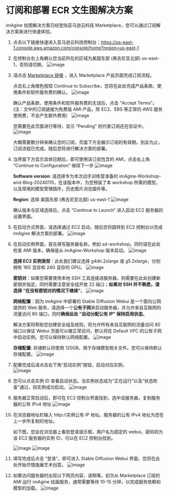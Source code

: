 # 订阅和部署 ECR 文生图解决方案

imAgine 绘图解决方案已经登陆亚马逊云科技 Marketplace，您可以通过订阅解决方案来进行快速体验。

1. 点击以下链接快速进入亚马逊云科技控制台：https://us-east-1.console.aws.amazon.com/console/home?region=us-east-1

2. 在控制台右上角确认您当前所在的区域为美国东部 (弗吉尼亚北部) us-east-1，否则请切换。
   ![image](../../images/07_workshop_images/03_region.png)

3. 请点击 [Marketplace 链接](https://aws.amazon.com/marketplace/pp/prodview-ohjyijddo2gka) ，进入 Marketplace 产品页面完成订阅流程。

   点击右上角橙色按钮 Continue to Subscribe，您将在此处完成产品条款、使用条件和软件服务费的确认。
   ![image](../../images/07_workshop_images/03_marketplace.png)

   确认产品条款、使用条件和软件服务费的无误后，点击 “Accept Terms”。(注：文中的订阅链接为免费版 AMI 产品，除 EC2、EBS 等正常的 AWS 服务使用费，不会产生额外费用）
   ![image](../../images/07_workshop_images/03_accept_terms.png)

   您需要在此页面进行等待，显示 “Pending” 则代表订阅还在验证中。
   ![image](../../images/07_workshop_images/03_pending.png)

   大概需要数分钟来确认您的订阅，页面下方会展示订阅的有效期。到此为止，订阅流程已完成。随后您将进行解决方案的部署。

4. 当界面下方显示具体日期后，即可使用该订阅包含的 AMI，点击右上角 “Continue to Configuration” 继续下一步
   ![image](../../images/07_workshop_images/03_subscribed.png)

   **Software version**: 请选择专为本次动手训练营准备的 imAgine-Workshop-and-Blog-20240115，在该版本中，为您预装了本 workshop 所需的模型，以及常用的模型管理插件，历史图片浏览插件等。

   **Region**: 选择 美国东部 (弗吉尼亚北部) us-east-1
   ![image](../../images/07_workshop_images/03_deploy_solution.png)

   确认版本与区域选择后，点击 “Continue to Launch” 进入启动 EC2 服务器的设置界面。

5. 在启动方式界面，请选择通过 EC2 启动，随后您将跳转到 EC2 控制台以完成 imAgine 解决方案的部署。
   ![image](../../images/07_workshop_images/03_launch_from_ec2.png)

6. 在启动实例界面，首先填写服务器名称，例如 sd-workshop。同时请在此处检查 AMI 版本，确保是从 imAgine-Workshop 版本启动。
   ![image](../../images/07_workshop_images/03_ec2_name.png)

   **选择 EC2 实例类型**：此处我们建议选择 g4dn.2xlarge 或 g5.2xlarge，分别拥有 16G 显存和 24G 显存的 GPU。
   ![image](../../images/07_workshop_images/03_instance_type.png)

   **密钥对**：如果您需要使用本地 SSH 工具连接进服务器，则需要在此处创建新密钥并指定，同时需要注意安全组开放 22 端口；**如果对 SSH 并不熟悉，请选择 “在没有密钥对的情况下继续”**。
   ![image](../../images/07_workshop_images/03_key_pair.png)

   **网络配置**：因为 imAgine 中部署的 Stable Diffusion Webui 是一个面向公网提供的 Web 服务，请选择一个**公有子网**来启动服务器，并允许来自互联网的流量访问 80 端口，同时**确保此处 “自动分配公有 IP” 保持启用状态**。

   解决方案将帮助您创建安全组及规则，将允许所有来自互联网的流量访问 80 端口以保证 Webui 页面可以被正常访问，默认将在 Default VPC 的公有子网中启动实例。您可以保持默认网络配置。
   ![image](../../images/07_workshop_images/03_network.png)

   **存储配置**: 存储默认将使用 120GB，用于存储模型相关文件。您可以保持默认存储配置。
   ![image](../../images/07_workshop_images/03_ebs.png)

7. 配置完成后请点击右下角“启动实例”按钮，启动对应实例。  
   ![image](../../images/07_workshop_images/03_launch_ec2.png)

8. 您可以点击实例 ID 查看启动状态。当实例状态成为“正在运行”以及“状态检查”通过，则实例成功启动。
   ![image](../../images/07_workshop_images/03_instance_id.png)

9. 服务器正常启动后，即可在 EC2 控制台界面找到，选中该服务器，复制服务器的公有 IPv4 地址
   ![image](../../images/07_workshop_images/03_public_ip.png)

10. 在浏览器地址栏输入 http://实例公有 IP 地址。服务器的公有 IPv4 地址为您在上一步所复制的地址。

    如下图，您会在浏览器上看到登录提示框，用户名为固定的 webui，密码则为该 EC2 服务器的实例 ID，可以在 EC2 控制台找到。

    ![image](../../images/07_workshop_images/03_webui_login.png)
    ![image](../../images/07_workshop_images/03_password.png)

11. 填写完成后点击 “登录”，即可进入 Stable Diffusion Webui 界面，您将在此处开始尽情施展艺术创意。
    ![image](../../images/07_workshop_images/03_login_success.png)

12. 如果访问服务器时出现以下网页内容，请稍等。初次从 Marketplace 订阅的 AMI 运行 imAgine 绘画服务，通常需要等待 10-15 分钟，以完成服务依赖和模型的加载。
    ![image](../../images/07_workshop_images/03_login_wait.png)
